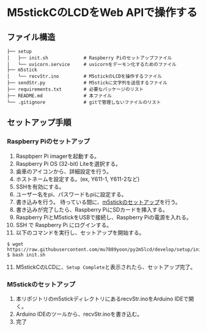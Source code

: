 # M5stickCのLCDをWeb APIで操作する

## ファイル構造

```
├── setup
│   ├── init.sh             # Raspberry Piのセットアップファイル
│   └── uvicorn.service     # uvicornをデーモン化するためのファイル
├── m5stick
│   └── recvStr.ino         # M5stickのLCDを操作するファイル
├── sendStr.py              # M5stickに文字列を送信するファイル
├── requirements.txt        # 必要なパッケージのリスト
├── README.md               # 本ファイル
└── .gitignore              # gitで管理しないファイルのリスト
```

## セットアップ手順
### Raspberry Piのセットアップ
1. Raspbperr Pi imagerを起動する。
2. Raspberry Pi OS (32-bit) Liteを選択する。
3. 歯車のアイコンから、詳細設定を行う。
4. ホストネームを設定する。(ex, Y611-1, Y611-2など)
5. SSHを有効にする。
6. ユーザー名をpi、パスワードもpiに設定する。
7. 書き込みを行う。
待っている間に、[m5stickのセットアップ](#M5stickのセットアップ)を行う。
8. 書き込みが完了したら、Raspberry PiにSDカードを挿入する。
9. Raspberry PiとM5stickをUSBで接続し、Raspberry Piの電源を入れる。
9. SSH で Raspberry Pi にログインする。
10. 以下のコマンドを実行し、セットアップを開始する。
```
$ wget https://raw.githubusercontent.com/mu7889yoon/py2m5lcd/develop/setup/init.sh
$ bash init.sh
```
11. M5stickCのLCDに、```Setup Complete```と表示されたら、セットアップ完了。

### M5stickのセットアップ
1. 本リポジトリのm5stickディレクトリにあるrecvStr.inoをArduino IDEで開く。
2. Arduino IDEのツールから、recvStr.inoを書き込む。
3. 完了
